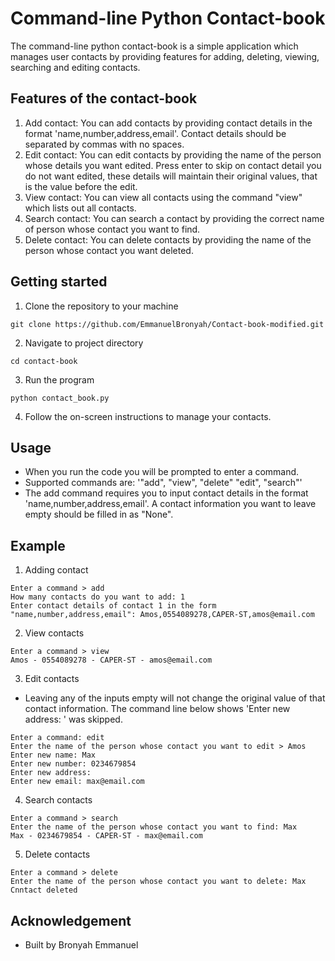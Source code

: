 # Command-line Python Contact-book 

The command-line python contact-book is a 
simple application which manages user 
contacts by providing features for adding,
deleting, viewing, searching and editing 
contacts.

## Features of the contact-book
1. Add contact: You can add contacts by providing
contact details in the format 'name,number,address,email'.
Contact details should be separated by commas
with no spaces.
2. Edit contact: You can edit contacts by providing
the name of the person whose details you want edited.
Press enter to skip on contact detail you do not want
edited, these details will maintain their 
original values, that is the value before the
edit.
3. View contact: You can view all contacts using
the command "view" which lists out all contacts.
4. Search contact: You can search a contact by
providing the correct name of person whose contact
you want to find.
5. Delete contact: You can delete contacts by
providing the name of the person whose contact
you want deleted.

## Getting started
1. Clone the repository to your machine 
```shell
git clone https://github.com/EmmanuelBronyah/Contact-book-modified.git
```

2. Navigate to project directory
```shell
cd contact-book
```

3. Run the program
```shell
python contact_book.py
```

4. Follow the on-screen instructions to manage
your contacts.

## Usage
* When you run the code you will be prompted to
enter a command.
* Supported commands are: '"add", "view", "delete"
"edit", "search"'
* The add command requires you to input contact
details in the format 'name,number,address,email'.
A contact information you want to leave empty
should be filled in as "None".

## Example
1. Adding contact
```shell
Enter a command > add
How many contacts do you want to add: 1
Enter contact details of contact 1 in the form "name,number,address,email": Amos,0554089278,CAPER-ST,amos@email.com
```

2. View contacts
```shell
Enter a command > view
Amos - 0554089278 - CAPER-ST - amos@email.com
```

3. Edit contacts
* Leaving any of the inputs empty will not change the
original value of that contact information. The
command line below shows 'Enter new address: '
was skipped.
```shell
Enter a command: edit
Enter the name of the person whose contact you want to edit > Amos
Enter new name: Max
Enter new number: 0234679854
Enter new address: 
Enter new email: max@email.com
```

4. Search contacts
```shell
Enter a command > search
Enter the name of the person whose contact you want to find: Max
Max - 0234679854 - CAPER-ST - max@email.com
```

5. Delete contacts
```shell
Enter a command > delete
Enter the name of the person whose contact you want to delete: Max
Cnntact deleted 
```

## Acknowledgement
* Built by Bronyah Emmanuel 
